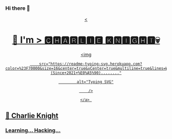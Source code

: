 ### Hi there 👋

<!--
**CharlieKnight3258/CharlieKnight3258** is a ✨ _special_ ✨ repository because its `README.md` (this file) appears on your GitHub profile.

Here are some ideas to get you started:

- 🔭 I’m currently working on ... No job
- 🌱 I’m currently learning ...Hacking 
- 👯 I’m looking to collaborate on ...No
- 🤔 I’m looking for help with ... Study
- 💬 Ask me about ... Anything 
- 📫 How to reach me: ...
- 😄 Pronouns: ...
- ⚡ Fun fact: ... Haha Charlie is my pet's name
--><div align="center">
 <a href="https://ibb.co/6JHk8WK"><
  <div align="center">

  <h1>🎲 I'm > 🅲︎🅷︎🅰︎🆁︎🅻︎🅸︎🅴︎ 🅺︎🅽︎🅸︎🅶︎🅷︎🆃︎💀</h1>

</div>

  <p align="center">

<img

        src="https://readme-typing-svg.herokuapp.com?color=%23F70000&size=16&center=true&vCenter=true&multiline=true&lines=We+are+Technical+Hacking+Team+(Since+2021+%E0%A5%90)........"

            alt="Typing SVG"

        />

    </a> 

    

  <div align="left"> 

  <h2>  🤩 Charlie Knight </h2>

  <h3> Learning... Hacking... </h3>

 
